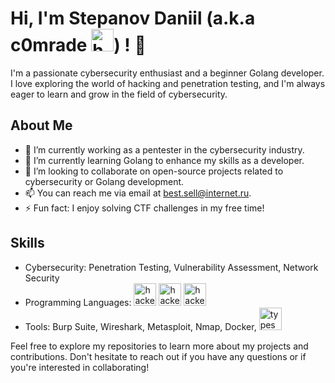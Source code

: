 # Hi, I'm Stepanov Daniil (a.k.a c0mrade <img src="https://www.svgrepo.com/show/493162/hacker.svg" width="36" height="36" alt="hacker" />) ! 👋

I'm a passionate cybersecurity enthusiast and a beginner Golang developer. I love exploring the world of hacking and penetration testing, and I'm always eager to learn and grow in the field of cybersecurity.

## About Me

- 🔭 I’m currently working as a pentester in the cybersecurity industry.
- 🌱 I’m currently learning Golang to enhance my skills as a developer.
- 👯 I’m looking to collaborate on open-source projects related to cybersecurity or Golang development.
- 📫 You can reach me via email at [best.sell@internet.ru](mailto:best.sell@internet.ru).
- ⚡ Fun fact: I enjoy solving CTF challenges in my free time!

## Skills

- Cybersecurity: Penetration Testing, Vulnerability Assessment, Network Security  
- Programming Languages: <img src="https://www.svgrepo.com/show/353795/go.svg" width="36" height="36" alt="hacker" />  <img src="https://www.svgrepo.com/show/331553/python-package-index.svg" width="36" height="36" alt="hacker" /> <img src="https://www.svgrepo.com/show/373992/powershell.svg" width="36" height="36" alt="hacker" />
- Tools: Burp Suite, Wireshark, Metasploit, Nmap, Docker, <img src="https://i.ibb.co/r0W7x4N/Type-Script.png" width="36" height="36" alt="typescript" />


Feel free to explore my repositories to learn more about my projects and contributions. Don't hesitate to reach out if you have any questions or if you're interested in collaborating!
